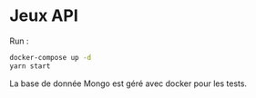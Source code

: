 # Jeux API

Run :

```sh
docker-compose up -d
yarn start
```

La base de donnée Mongo est géré avec docker pour les tests.
